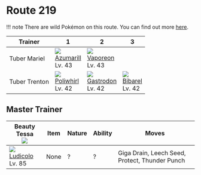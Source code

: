 # Route 219

!!! note
    There are wild Pokémon on this route. You can find out more [here](../../wild_pokemon/route_219/).


Trainer       | 1                                 | 2                                 | 3
---           | ---                               | ---                               | ---
Tuber Mariel  | ![][184]<br>[Azumarill]<br>Lv. 43 | ![][134]<br>[Vaporeon]<br>Lv. 43  | &nbsp;
Tuber Trenton | ![][061]<br>[Poliwhirl]<br>Lv. 42 | ![][423]<br>[Gastrodon]<br>Lv. 42 | ![][400]<br>[Bibarel]<br>Lv. 42

## Master Trainer

Beauty Tessa<br>![][beauty]      | Item | Nature | Ability | Moves
---                              | ---  | ---    | ---     | ---
![][272]<br>[Ludicolo]<br>Lv. 85 | None | ?      | ?       | Giga Drain, Leech Seed, Protect, Thunder Punch

[Poliwhirl]: ../../pokemons/061/
[Vaporeon]: ../../pokemons/134/
[Azumarill]: ../../pokemons/184/
[Ludicolo]: ../../pokemons/272/
[Bibarel]: ../../pokemons/400/
[Gastrodon]: ../../pokemons/423/
[061]: ../img/pokemon/061.png
[134]: ../img/pokemon/134.png
[184]: ../img/pokemon/184.png
[272]: ../img/pokemon/272.png
[400]: ../img/pokemon/400.png
[423]: ../img/pokemon/423.png
[beauty]: ../img/trainer/beauty.png
